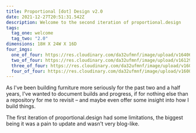 ```yaml
---
title: Proportional [dot] Design v2.0
date: 2021-12-27T20:51:31.542Z
description: Welcome to the second iteration of proportional.design
tags:
  tag_one: welcome
  tag_two: "2.0"
dimensions: 18H X 24W X 16D
four_imgs:
  one_of_four: https://res.cloudinary.com/da32ufmnf/image/upload/v1640643324/proportional.design/IMG_7756_gzjbfj.jpg
  two_of_four: https://res.cloudinary.com/da32ufmnf/image/upload/v1612969573/proportional.design/social-00_o80ipz.jpg
  three_of_four: https://res.cloudinary.com/da32ufmnf/image/upload/v1605733593/proportional.design/social4_ryeulk.png
  four_of_four: https://res.cloudinary.com/da32ufmnf/image/upload/v1600742638/proportional.design/IMG_4891_krocba.jpg
---
```


As I've been building furniture more seriously for the past two and a half years, I've wanted to document builds and progress, if for nothing else than a repository for me to revisit – and maybe even offer some insight into how I build things.

The first iteration of proportional.design had some limitations, the biggest being it was a pain to update and wasn't very blog-like.
